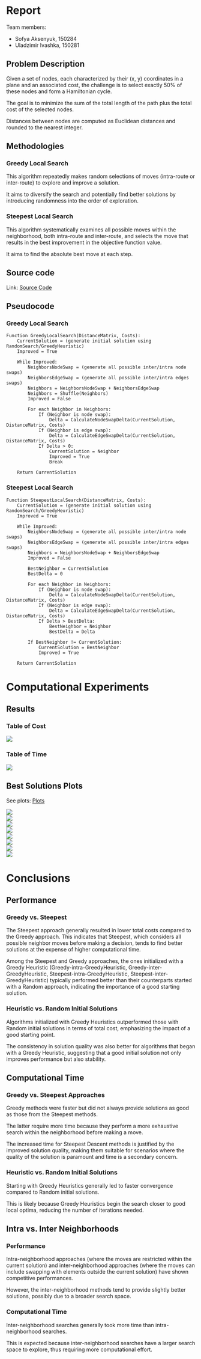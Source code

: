 # Report

Team members:

- Sofya Aksenyuk, 150284
- Uladzimir Ivashka, 150281

## Problem Description

Given a set of nodes, each characterized by their (x, y) coordinates in a plane and an associated cost, the challenge is to select exactly 50% of these nodes and form a Hamiltonian cycle. 

The goal is to minimize the sum of the total length of the path plus the total cost of the selected nodes. 

Distances between nodes are computed as Euclidean distances and rounded to the nearest integer. 

## Methodologies

### Greedy Local Search

This algorithm repeatedly makes random selections of moves (intra-route or inter-route) to explore and improve a solution. 

It aims to diversify the search and potentially find better solutions by introducing randomness into the order of exploration.

### Steepest Local Search

This algorithm systematically examines all possible moves within the neighborhood, both intra-route and inter-route, and selects the move that results in the best improvement in the objective function value. 

It aims to find the absolute best move at each step.

## Source code

Link: [Source Code](https://github.com/aksenyuk/evolutionary-computation/blob/main/local-search/local-search.ipynb)

<div style="page-break-after: always"></div>

## Pseudocode

### Greedy Local Search

    Function GreedyLocalSearch(DistanceMatrix, Costs):
        CurrentSolution = (generate initial solution using RandomSearch/GreedyHeuristic)
        Improved = True
        
        While Improved:
            NeighborsNodeSwap = (generate all possible inter/intra node swaps)
            NeighborsEdgeSwap = (generate all possible inter/intra edges swaps)
            Neighbors = NeighborsNodeSwap + NeighborsEdgeSwap
            Neighbors = Shuffle(Neighbors)
            Improved = False
            
            For each Neighbor in Neighbors:
                If (Neighbor is node swap):
                    Delta = CalculateNodeSwapDelta(CurrentSolution, DistanceMatrix, Costs)
                If (Neighbor is edge swap):
                    Delta = CalculateEdgeSwapDelta(CurrentSolution, DistanceMatrix, Costs)
                If Delta > 0:
                    CurrentSolution = Neighbor
                    Improved = True
                    Break
                    
        Return CurrentSolution


<div style="page-break-after: always"></div>

### Steepest Local Search

    Function SteepestLocalSearch(DistanceMatrix, Costs):
        CurrentSolution = (generate initial solution using RandomSearch/GreedyHeuristic)
        Improved = True
        
        While Improved:
            NeighborsNodeSwap = (generate all possible inter/intra node swaps)
            NeighborsEdgeSwap = (generate all possible inter/intra edges swaps)
            Neighbors = NeighborsNodeSwap + NeighborsEdgeSwap
            Improved = False
            
            BestNeighbor = CurrentSolution
            BestDelta = 0
            
            For each Neighbor in Neighbors:
                If (Neighbor is node swap):
                    Delta = CalculateNodeSwapDelta(CurrentSolution, DistanceMatrix, Costs)
                If (Neighbor is edge swap):
                    Delta = CalculateEdgeSwapDelta(CurrentSolution, DistanceMatrix, Costs)
                If Delta > BestDelta:
                    BestNeighbor = Neighbor
                    BestDelta = Delta
            
            If BestNeighbor != CurrentSolution:
                CurrentSolution = BestNeighbor
                Improved = True
                    
        Return CurrentSolution

<div style="page-break-after: always"></div>

# Computational Experiments

## Results

### Table of Cost

<img src="plots/costs.png"/>

### Table of Time

<img src="plots/times.png"/>

## Best Solutions Plots

See plots: [Plots](https://github.com/aksenyuk/evolutionary-computation/tree/main/local-search/plots/)

<div style="page-break-after: always"></div>

<img src="plots/Greedy-inter-GreedyHeuristic.png"/>

<div style="page-break-after: always"></div>

<img src="plots/Greedy-inter-Random.png"/>
	
<div style="page-break-after: always"></div>

<img src="plots/Greedy-intra-GreedyHeuristic.png"/>

<div style="page-break-after: always"></div>

<img src="plots/Greedy-intra-Random.png"/>

<div style="page-break-after: always"></div>

<img src="plots/Steepest-inter-GreedyHeuristic.png"/>

<div style="page-break-after: always"></div>

<img src="plots/Steepest-inter-Random.png"/>

<div style="page-break-after: always"></div>

<img src="plots/Steepest-intra-GreedyHeuristic TSPA.png"/>

<div style="page-break-after: always"></div>

<img src="plots/Steepest-intra-Random.png"/>

<div style="page-break-after: always"></div>

# Conclusions

## Performance

### Greedy vs. Steepest

The Steepest approach generally resulted in lower total costs compared to the Greedy approach. This indicates that Steepest, which considers all possible neighbor moves before making a decision, tends to find better solutions at the expense of higher computational time.

Among the Steepest and Greedy approaches, the ones initialized with a Greedy Heuristic (Greedy-intra-GreedyHeuristic, Greedy-inter-GreedyHeuristic, Steepest-intra-GreedyHeuristic, Steepest-inter-GreedyHeuristic) typically performed better than their counterparts started with a Random approach, indicating the importance of a good starting solution.

### Heuristic vs. Random Initial Solutions

Algorithms initialized with Greedy Heuristics outperformed those with Random initial solutions in terms of total cost, emphasizing the impact of a good starting point.

The consistency in solution quality was also better for algorithms that began with a Greedy Heuristic, suggesting that a good initial solution not only improves performance but also stability.

## Computational Time

### Greedy vs. Steepest Approaches

Greedy methods were faster but did not always provide solutions as good as those from the Steepest methods. 

The latter require more time because they perform a more exhaustive search within the neighborhood before making a move.

The increased time for Steepest Descent methods is justified by the improved solution quality, making them suitable for scenarios where the quality of the solution is paramount and time is a secondary concern.

### Heuristic vs. Random Initial Solutions

Starting with Greedy Heuristics generally led to faster convergence compared to Random initial solutions. 

This is likely because Greedy Heuristics begin the search closer to good local optima, reducing the number of iterations needed.

## Intra vs. Inter Neighborhoods

### Performance

Intra-neighborhood approaches (where the moves are restricted within the current solution) and inter-neighborhood approaches (where the moves can include swapping with elements outside the current solution) have shown competitive performances. 

However, the inter-neighborhood methods tend to provide slightly better solutions, possibly due to a broader search space.

### Computational Time

Inter-neighborhood searches generally took more time than intra-neighborhood searches. 

This is expected because inter-neighborhood searches have a larger search space to explore, thus requiring more computational effort.
